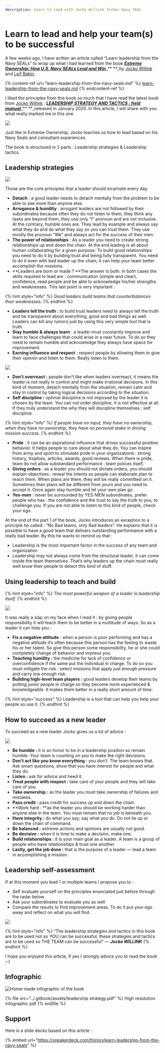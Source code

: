 ```yaml
---
description: Learn to lead with Jocko Willink former Navy SEAL
---
```


# Learn to lead and help your team(s) to be successful

A few weeks ago, I have written an article called “Learn leadership from the Navy SEALs” to wrap up what I had learned from the book [_**Extreme Ownership: How U.S. Navy SEALs Lead and Win**_](https://www.amazon.com/Extreme-Ownership-U-S-Navy-SEALs-ebook/dp/B00VE4Y0Z2)_** **_by [Jocko Willink](https://twitter.com/jockowillink) and [Leif Babin](https://twitter.com/LeifBabin).

{% content-ref url="learn-leadership-from-the-navy-seals.md" %}
[learn-leadership-from-the-navy-seals.md](learn-leadership-from-the-navy-seals.md)
{% endcontent-ref %}

I liked the principles from this book so much that I have read the latest book from [Jocko Willink](https://twitter.com/jockowillink) : [_**LEADERSHIP STRATEGY AND TACTICS : field manual**_](https://www.amazon.com/Leadership-Strategy-Tactics-Field-Manual/dp/1250226848)_** **_released in January 2020. In this article, I will share with you what really marked me in this one.

![](https://miro.medium.com/max/224/1\*-l-A3uaK9X418m5a43dJIA.png)

Just like in Extreme Ownership, Jocko teaches us how to lead based on his Navy Seals and consultant experiences. 

The book is structured in 2 parts : Leadership strategies & Leadership tactics.

## Leadership strategies <a href="257e" id="257e"></a>

![](https://miro.medium.com/max/2699/1\*YLhq989f-tyCak578sfX5Q.png)

Those are the core principles that a leader should incarnate every day.

* **Detach** : a good leader needs to detach mentally from the problem to be able to see more than anyone else.
* **Arrogance & humility** : arrogant leaders are not followed by their subordinates because often they do not listen to them, they think any tasks are beyond them, they use only “I” pronoun and are not inclusive. At the contrary, humble ones are. They lead by example and always say what they do and do what they say so you can trust them. They use mostly the pronoun “We” and always act for the success of their men.
* **The power of relationships** : As a leader you need to create strong relationships up and down the chain. At the end leading is all about human collaborating for a given purpose. To build good relationships you need to do it by building trust and being fully transparent. You need to do it even with bad leader up the chain, it can help your team better accomplish the missions.
* **Leaders are born or made ? **The answer is both. In both cases the skills required to lead are : communication (simple and clear), confidence, read people and be able to acknowledge his/her strengths and weaknesses. This last point is very important :

{% hint style="info" %}
_Good leaders build teams that counterbalances their weaknesses._
{% endhint %}

* **Leaders tell the truth :** to build trust leaders need to always tell the truth and be transparent about everything, good and bad things as well. Leaders can kill any rumors just by using this very simple tool that is truth.
* **Stay humble & always learn** : a leader must constantly improve and learn to face challenges that could arise in a near future. To do so they need to remain humble and acknowledge they always have space for improvement.
* **Earning influence and respect** : respect people by allowing them to give their opinion and listen to them. Really listen to them.

![](https://miro.medium.com/max/2699/1\*AYLglGLmbiOi4RzrtCulzQ.png)

* **Don’t overreact :** people don’t like when leaders overreact, it means the leader is not really in control and might make irrational decisions. In this kind of moment, detach mentally from the situation, remain calm and stay in control by taking logical decisions according to the situation.
* **Self discipline :** optimal discipline is not imposed by the leader it is chosen by the team. You can not order discipline, it is not effective at all. If they truly understand the why they will discipline themselves : self discipline.

{% hint style="info" %}
_If people have no input, they have no ownership, when they have no ownership, they have no personal stake in driving mission success._
{% endhint %}

* **Pride** : it can be an aspirational influence that drives successful positive behavior. It helps people to care about what they do. You can inspire from army and sport to stimulate pride in your organizations : strong history, trophies, articles, awards, good reviews. When there is pride, team do not allow substandard performance : team polices itself.
* **Giving orders** : as a leader you should not dictate orders, you should explain objectives : reveal the intents so people can elaborate plan to reach them. When plans are there, they will be really committed on it. Sometimes their plans will be different from yours and you need to accept it. Once again stay humble and let your own plan go.
* **Yes-men** : never be surrounded by YES-MEN subordinates, prefer people who has : the confidence and the trust to say the truth to you, to challenge you. If you are not able to listen to this kind of people, check your ego.

At the end of the part 1 of the book, Jocko introduces an exception to a principle he called : “No Bad teams, only Bad leaders”. He explains that it is possible to have a good team that delivers outstanding performance with a really bad leader. By this he wants to remind us that :

* Leadership is the most important factor in the success of any team and organization
* Leadership may not always come from the structural leader, it can come inside the team themselves. That’s why leaders up the chain must really well know their people to detect this kind of stuff.

## **Using leadership to teach and build** <a href="9afe" id="9afe"></a>

{% hint style="info" %}
_The most powerful weapon of a leader is leadership itself._
{% endhint %}

![](https://miro.medium.com/max/2699/1\*4qZcNfF1-pfr_kEfB65DcA.png)

It was really a slap on my face when I read it : by giving people responsibility it will teach them to be better in a multitude of ways. So as a leader it can help you :

* **Fix a negative attitude** : when a person is poor performing and has a negative attitude it’s often because this person has the feeling to waste his or her talent. So give this person some responsibility, he or she could completely change of behavior and impress you.
* **Teaching humility :** the medicine for lack of confidence or overconfidence if the same put the individual in charge. To do so you must mitigate the risk : select missions that apply just enough pressure and carry low enough risk.
* **Building high-level team players :** good leaders develop their teams by putting junior people in charge so they become more experienced & knowledgeable. It makes them better in a really short amount of time.

{% hint style="success" %}
Leadership is a tool that can help you help your people so use it.
{% endhint %}

## How to succeed as a new leader <a href="3ac9" id="3ac9"></a>

To succeed as a new leader Jocko gives us a lot of advice :

![](https://miro.medium.com/max/2699/1\*6Xj7xyFcz2Gglk88wtwGdA.png)

* **Be humble :** it is an honor to be in a leadership position so remain humble. Your team is counting on you to make the right decisions.
* **Don’t act like you know everything :** you don’t. The team knows that. Ask smart questions, show that you have interest for people and what they do.
* **Listen :** ask for advice and heed it.
* **Treat people with respect :** take care of your people and they will take care of you.
* **Take ownership :** as the leader you must take ownership of failures and mistakes.
* **Pass credit :** pass credit for success up and down the chain.
* **Work hard : **as the leader you should be working harder than anyone else in the team. You must remain that no job is beneath you.
* **Have integrity :** do what you say; say what you do. Do not lie up or down the chain of command.
* **Be balanced :** extreme actions and opinions are usually not good.
* **Be decisive :** when it is time to make a decision, make one.
* **Build relationships :** it is your main goal as a leader. A team is a group of people who have relationships & trust one another.
* **Lastly, get the job done :** that is the purpose of a leader — lead a team in accomplishing a mission.

## Leadership self-assessment <a href="2959" id="2959"></a>

If at this moment you lead 1 or multiple teams I propose you to :

* Self evaluate yourself on the principles enunciated just before through the radar below
* Ask your subordinates to evaluate you as well
* Compare the results to find improvement areas. To do it put your ego away and reflect on what you will find.

![](https://miro.medium.com/max/2699/1\*F0WDmmTcAanhGTdC1oCM8w.png)

{% hint style="info" %}
“The leadership strategies and tactics in this book are to be used not so YOU can be successful; these strategies and tactics are to be used so THE TEAM can be successful” — _**Jocko WILLINK**_
{% endhint %}

I hope you enjoyed this article, if yes I strongly advice you to read the book ;-)

## Infographic

![Home-made infographic of the book](<../.gitbook/assets/image (444).png>)

{% file src="../.gitbook/assets/leadership strategy.pdf" %}
High resolution infographic pdf
{% endfile %}

## Support

Here is a slide decks based on this article :

{% embed url="https://speakerdeck.com/thirion/learn-leadership-from-the-navy-seals" %}
